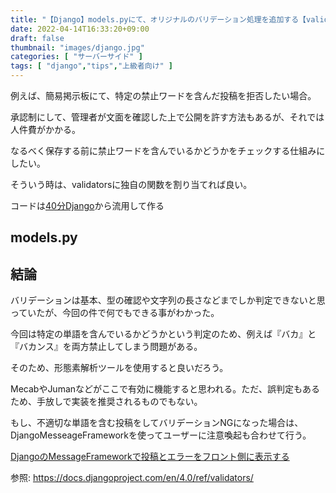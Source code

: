 ```yaml
---
title: "【Django】models.pyにて、オリジナルのバリデーション処理を追加する【validators】【正規表現が通用しない場合に有効】"
date: 2022-04-14T16:33:20+09:00
draft: false
thumbnail: "images/django.jpg"
categories: [ "サーバーサイド" ]
tags: [ "django","tips","上級者向け" ]
---
```



例えば、簡易掲示板にて、特定の禁止ワードを含んだ投稿を拒否したい場合。

承認制にして、管理者が文面を確認した上で公開を許す方法もあるが、それでは人件費がかかる。

なるべく保存する前に禁止ワードを含んでいるかどうかをチェックする仕組みにしたい。

そういう時は、validatorsに独自の関数を割り当てれば良い。

コードは[40分Django](/post/startup-django/)から流用して作る

## models.py







## 結論

バリデーションは基本、型の確認や文字列の長さなどまでしか判定できないと思っていたが、今回の件で何でもできる事がわかった。

今回は特定の単語を含んでいるかどうかという判定のため、例えば『バカ』と『バカンス』を両方禁止してしまう問題がある。

そのため、形態素解析ツールを使用すると良いだろう。

MecabやJumanなどがここで有効に機能すると思われる。ただ、誤判定もあるため、手放しで実装を推奨されるものでもない。

もし、不適切な単語を含む投稿をしてバリデーションNGになった場合は、DjangoMesseageFrameworkを使ってユーザーに注意喚起も合わせて行う。

[DjangoのMessageFrameworkで投稿とエラーをフロント側に表示する](/post/django-message-framework/)

参照: https://docs.djangoproject.com/en/4.0/ref/validators/


